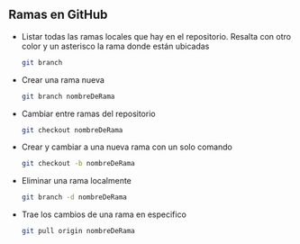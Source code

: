 ## Ramas en GitHub

- Listar todas las ramas locales que hay en el repositorio. Resalta con otro color y un asterisco la rama donde están ubicadas

  ```bash
  git branch
  ```

- Crear una rama nueva

  ```bash
  git branch nombreDeRama
  ```

- Cambiar entre ramas del repositorio

  ```bash
  git checkout nombreDeRama
  ```

- Crear y cambiar a una nueva rama con un solo comando

  ```bash
  git checkout -b nombreDeRama
  ```

- Eliminar una rama localmente

  ```bash
  git branch -d nombreDeRama
  ```

- Trae los cambios de una rama en especifico

  ```bash
  git pull origin nombreDeRama
  ```
